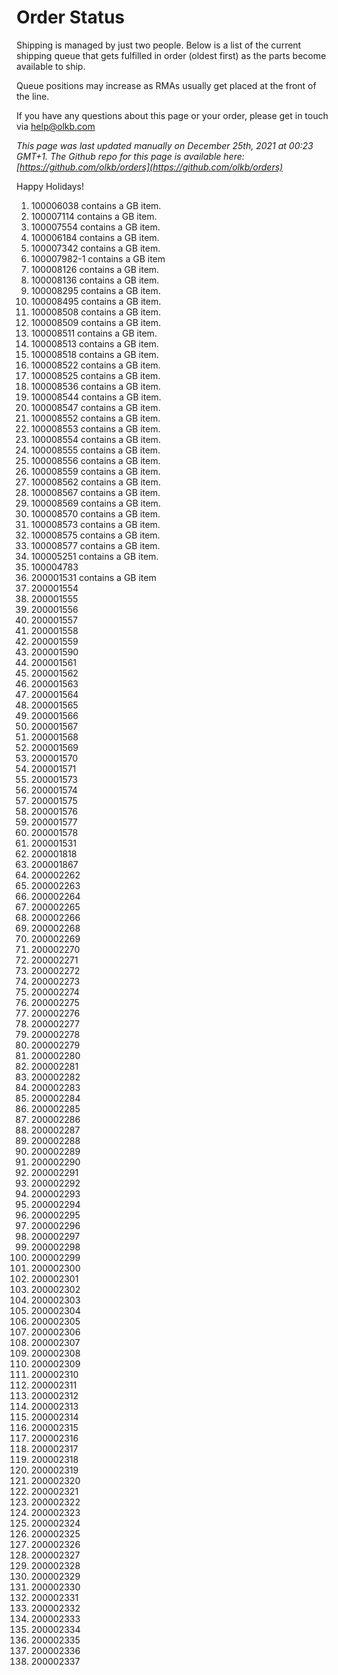 # Order Status

Shipping is managed by just two people. Below is a list of the current shipping queue that gets fulfilled in order (oldest first) as the parts become available to ship.

Queue positions may increase as RMAs usually get placed at the front of the line.

If you have any questions about this page or your order, please get in touch via help@olkb.com

*This page was last updated manually on December 25th, 2021 at 00:23 GMT+1. The Github repo for this page is available here: [https://github.com/olkb/orders](https://github.com/olkb/orders)*

Happy Holidays!

 1. 100006038 contains a GB item.
 2. 100007114 contains a GB item.
 3. 100007554 contains a GB item.
 4. 100006184 contains a GB item.
 5. 100007342 contains a GB item.
 6. 100007982-1 contains a GB item
 7. 100008126 contains a GB item.
 8. 100008136 contains a GB item.
 9. 100008295 contains a GB item.
 10. 100008495 contains a GB item.
 11. 100008508 contains a GB item.
 12. 100008509 contains a GB item.
 13. 100008511 contains a GB item.
 14. 100008513 contains a GB item.
 15. 100008518 contains a GB item.
 16. 100008522 contains a GB item.
 17. 100008525 contains a GB item.
 18. 100008536 contains a GB item.
 19. 100008544 contains a GB item.
 20. 100008547 contains a GB item.
 21. 100008552 contains a GB item.
 22. 100008553 contains a GB item.
 23. 100008554 contains a GB item.
 24. 100008555 contains a GB item.
 25. 100008556 contains a GB item.
 26. 100008559 contains a GB item.
 27. 100008562 contains a GB item.
 28. 100008567 contains a GB item.
 29. 100008569 contains a GB item.
 30. 100008570 contains a GB item.
 31. 100008573 contains a GB item.
 32. 100008575 contains a GB item.
 33. 100008577 contains a GB item.
 34. 100005251 contains a GB item.
 35. 100004783
 36. 200001531 contains a GB item
 37. 200001554
 38. 200001555
 39. 200001556
 40. 200001557
 41. 200001558
 42. 200001559
 43. 200001590
 44. 200001561
 45. 200001562
 46. 200001563
 47. 200001564
 48. 200001565
 49. 200001566
 50. 200001567
 51. 200001568
 52. 200001569
 53. 200001570
 54. 200001571
 55. 200001573
 56. 200001574
 57. 200001575
 58. 200001576
 59. 200001577
 60. 200001578
 61. 200001531
 62. 200001818
 63. 200001867
 64. 200002262
 65. 200002263
 66. 200002264
 67. 200002265
 68. 200002266
 69. 200002268
 70. 200002269
 71. 200002270
 72. 200002271
 73. 200002272
 74. 200002273
 75. 200002274
 76. 200002275
 77. 200002276
 78. 200002277
 79. 200002278
 80. 200002279
 81. 200002280
 82. 200002281
 83. 200002282
 84. 200002283
 85. 200002284
 86. 200002285
 87. 200002286
 88. 200002287
 89. 200002288
 90. 200002289
 91. 200002290
 92. 200002291
 93. 200002292
 94. 200002293
 95. 200002294
 96. 200002295
 97. 200002296
 98. 200002297
 99. 200002298
 100. 200002299
 101. 200002300
 102. 200002301
 103. 200002302
 104. 200002303
 105. 200002304
 106. 200002305
 107. 200002306
 108. 200002307
 109. 200002308
 110. 200002309
 111. 200002310
 112. 200002311
 113. 200002312
 114. 200002313
 115. 200002314
 116. 200002315
 117. 200002316
 118. 200002317
 119. 200002318
 120. 200002319
 121. 200002320
 122. 200002321
 123. 200002322
 124. 200002323
 125. 200002324
 126. 200002325
 127. 200002326
 128. 200002327
 129. 200002328
 130. 200002329
 131. 200002330
 132. 200002331
 133. 200002332
 134. 200002333
 135. 200002334
 136. 200002335
 137. 200002336
 137. 200002337
